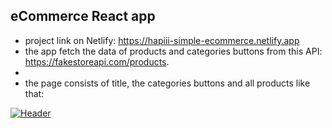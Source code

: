 ## eCommerce React app

- project link on Netlify: https://hapiii-simple-ecommerce.netlify.app
- the app fetch the data of products and categories buttons from this API: https://fakestoreapi.com/products.
- 
- the page consists of title, the categories buttons and all products like that:

[![Header](https://res.cloudinary.com/hapiii/image/upload/v1668539497/HYF/React/ouru2f5ao9f4bva4pga9.png)](https://some-url.dev/)
